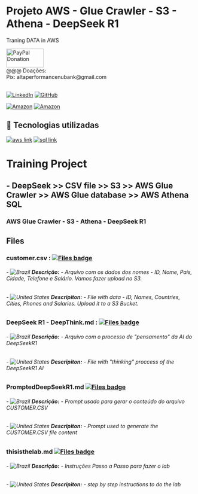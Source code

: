 # Projeto AWS - Glue Crawler - S3 - Athena - DeepSeek R1
Traning DATA in AWS

<div>
   <a href="https://www.paypal.com/donate/?business=C5ZXDE6A7M28E&no_recurring=0&item_name=Donation+for+Owner+of+this+PayPal+Account&currency_code=BRL" target="_blank">
       <img src="https://www.paypalobjects.com/paypal-ui/logos/svg/paypal-color.svg" alt="PayPal Donation" width="100" height="50">
   </a><br>
   @@@ Doações:<br>Pix: altaperformancenubank@gmail.com<br>
</div>
<br>

[![LinkedIn](https://img.shields.io/badge/LinkedIn-0077B5?style=for-the-badge&logo=linkedin&logoColor=white)](https://www.linkedin.com/in/f%C3%A1bio-samuel-dos-santos-canedo-2708b533/)
[![GitHub](https://img.shields.io/badge/GitHub-100000?style=for-the-badge&logo=github&logoColor=white)](https://github.com/Acheroniano)

[![Amazon](https://img.shields.io/badge/Amazon%20Mais%20Vendidos-39E09B?style=social&logo=amazon&logoColor=39E09B)](https://amzn.to/3SYdXzY)
[![Amazon](https://img.shields.io/badge/Amazon%20Ofertas-39E09B?style=social&logo=amazon&logoColor=39E09B)](https://amzn.to/3XbudAb)

<h2> 🤖 Tecnologias utilizadas</h2>

<div>
  <a href="https://www.w3schools.com/aws" target="_new"><img src="https://img.shields.io/badge/aws-239120?style=for-the-badge&logo=aws&logoColor=white" alt="aws link"></a>
  <a href="https://www.w3schools.com/sql" target="_new"><img src="https://img.shields.io/badge/sql-239120?style=for-the-badge&logo=sql&logoColor=white" alt="sql link"></a>
  <!-- <a href="https://www.w3schools.com/js" target="_new"><img src="https://img.shields.io/badge/JavaScript-F7DF1E?style=for-the-badge&logo=javascript&logoColor=blue" alt="html link"></a>
-->
</div>

# Training Project 
## - DeepSeek >> CSV file >> S3 >> AWS Glue Crawler >> AWS Glue database >> AWS Athena SQL
### AWS Glue Crawler - S3 - Athena - DeepSeek R1

## Files

### **customer.csv :** [![Files badge](https://img.shields.io/badge/customer.csv-%23000000?logo=Files&logoColor=yellow&labelColor=blue)](https://github.com/Acheroniano/aws-glue-crawlers-deepseek/blob/main/customer.csv)
###### - ![Brazil](https://github.com/Acheroniano/flag-icon/blob/master/png/16/country-4x3/br.png "Brazil") **Descrição:** - Arquivo com os dados dos nomes - ID, Nome, País, Cidade, Telefone e Salário. Vamos fazer upload no S3.
###### - ![United States](https://github.com/Acheroniano/flag-icon/blob/master/png/16/country-4x3/us.png "United States") **Descripiton:** - File with data - ID, Names, Countries, Cities, Phones and Salaries. Upload it to a S3 Bucket.

### **DeepSeek R1 - DeepThink.md :** [![Files badge](https://img.shields.io/badge/DeepSeek%20R1%20-%20DeepThink.md-%23000000?logo=markdown&logoColor=blue&labelColor=white)](https://github.com/Acheroniano/aws-glue-crawlers-deepseek/blob/main/DeepSeek%20R1%20-%20DeepThink.md) 
###### - ![Brazil](https://github.com/Acheroniano/flag-icon/blob/master/png/16/country-4x3/br.png "Brazil") **Descrição:** - Arquivo com o processo de "pensamento" da AI do DeepSeekR1
###### - ![United States](https://github.com/Acheroniano/flag-icon/blob/master/png/16/country-4x3/us.png "United States") **Descripiton:** - File with "thinking" proccess of the DeepSeekR1 AI

### **PromptedDeepSeekR1.md** [![Files badge](https://img.shields.io/badge/PromptedDeepSeekR1.md-%23000000?logo=markdown&logoColor=blue&labelColor=white)](https://github.com/Acheroniano/aws-glue-crawlers-deepseek/blob/main/PromptedDeepSeekR1.md)
###### - ![Brazil](https://github.com/Acheroniano/flag-icon/blob/master/png/16/country-4x3/br.png "Brazil") **Descrição:** - Prompt usado para gerar o conteúdo do arquivo CUSTOMER.CSV
###### - ![United States](https://github.com/Acheroniano/flag-icon/blob/master/png/16/country-4x3/us.png "United States") **Descripiton:** - Prompt used to generate the CUSTOMER.CSV file content

### **thisisthelab.md** [![Files badge](https://img.shields.io/badge/thisisthelab.md-%23000000?logo=markdown&logoColor=blue&labelColor=white)](https://github.com/Acheroniano/aws-glue-crawlers-deepseek/blob/main/thisisthelab.md)
###### - ![Brazil](https://github.com/Acheroniano/flag-icon/blob/master/png/16/country-4x3/br.png "Brazil") **Descrição:** - Instruções Passo a Passo para fazer o lab
###### - ![United States](https://github.com/Acheroniano/flag-icon/blob/master/png/16/country-4x3/us.png "United States") **Descripiton:** - step by step instructions to do the lab


